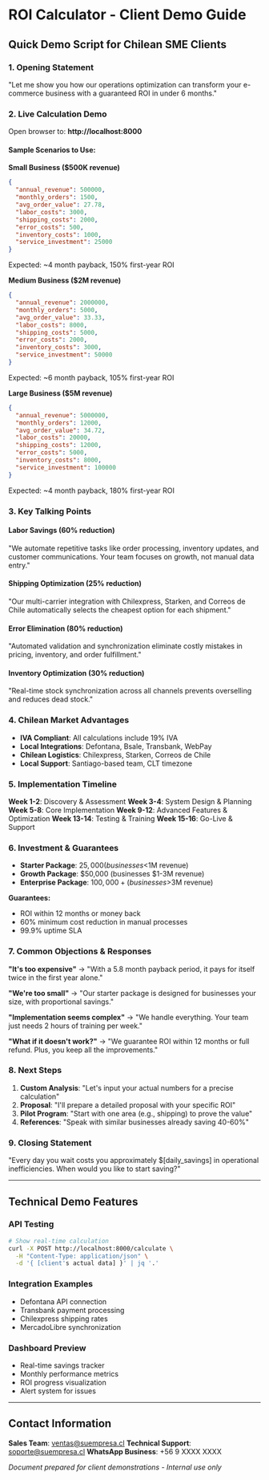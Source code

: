 # ROI Calculator - Client Demo Guide

## Quick Demo Script for Chilean SME Clients

### 1. Opening Statement
"Let me show you how our operations optimization can transform your e-commerce business with a guaranteed ROI in under 6 months."

### 2. Live Calculation Demo

Open browser to: **http://localhost:8000**

#### Sample Scenarios to Use:

**Small Business ($500K revenue)**
```json
{
  "annual_revenue": 500000,
  "monthly_orders": 1500,
  "avg_order_value": 27.78,
  "labor_costs": 3000,
  "shipping_costs": 2000,
  "error_costs": 500,
  "inventory_costs": 1000,
  "service_investment": 25000
}
```
Expected: ~4 month payback, 150% first-year ROI

**Medium Business ($2M revenue)**
```json
{
  "annual_revenue": 2000000,
  "monthly_orders": 5000,
  "avg_order_value": 33.33,
  "labor_costs": 8000,
  "shipping_costs": 5000,
  "error_costs": 2000,
  "inventory_costs": 3000,
  "service_investment": 50000
}
```
Expected: ~6 month payback, 105% first-year ROI

**Large Business ($5M revenue)**
```json
{
  "annual_revenue": 5000000,
  "monthly_orders": 12000,
  "avg_order_value": 34.72,
  "labor_costs": 20000,
  "shipping_costs": 12000,
  "error_costs": 5000,
  "inventory_costs": 8000,
  "service_investment": 100000
}
```
Expected: ~4 month payback, 180% first-year ROI

### 3. Key Talking Points

#### Labor Savings (60% reduction)
"We automate repetitive tasks like order processing, inventory updates, and customer communications. Your team focuses on growth, not manual data entry."

#### Shipping Optimization (25% reduction)
"Our multi-carrier integration with Chilexpress, Starken, and Correos de Chile automatically selects the cheapest option for each shipment."

#### Error Elimination (80% reduction)
"Automated validation and synchronization eliminate costly mistakes in pricing, inventory, and order fulfillment."

#### Inventory Optimization (30% reduction)
"Real-time stock synchronization across all channels prevents overselling and reduces dead stock."

### 4. Chilean Market Advantages

- **IVA Compliant**: All calculations include 19% IVA
- **Local Integrations**: Defontana, Bsale, Transbank, WebPay
- **Chilean Logistics**: Chilexpress, Starken, Correos de Chile
- **Local Support**: Santiago-based team, CLT timezone

### 5. Implementation Timeline

**Week 1-2**: Discovery & Assessment
**Week 3-4**: System Design & Planning  
**Week 5-8**: Core Implementation
**Week 9-12**: Advanced Features & Optimization
**Week 13-14**: Testing & Training
**Week 15-16**: Go-Live & Support

### 6. Investment & Guarantees

- **Starter Package**: $25,000 (businesses <$1M revenue)
- **Growth Package**: $50,000 (businesses $1-3M revenue)
- **Enterprise Package**: $100,000+ (businesses >$3M revenue)

**Guarantees:**
- ROI within 12 months or money back
- 60% minimum cost reduction in manual processes
- 99.9% uptime SLA

### 7. Common Objections & Responses

**"It's too expensive"**
→ "With a 5.8 month payback period, it pays for itself twice in the first year alone."

**"We're too small"**
→ "Our starter package is designed for businesses your size, with proportional savings."

**"Implementation seems complex"**
→ "We handle everything. Your team just needs 2 hours of training per week."

**"What if it doesn't work?"**
→ "We guarantee ROI within 12 months or full refund. Plus, you keep all the improvements."

### 8. Next Steps

1. **Custom Analysis**: "Let's input your actual numbers for a precise calculation"
2. **Proposal**: "I'll prepare a detailed proposal with your specific ROI"
3. **Pilot Program**: "Start with one area (e.g., shipping) to prove the value"
4. **References**: "Speak with similar businesses already saving 40-60%"

### 9. Closing Statement

"Every day you wait costs you approximately $[daily_savings] in operational inefficiencies. When would you like to start saving?"

---

## Technical Demo Features

### API Testing
```bash
# Show real-time calculation
curl -X POST http://localhost:8000/calculate \
  -H "Content-Type: application/json" \
  -d '{ [client's actual data] }' | jq '.'
```

### Integration Examples
- Defontana API connection
- Transbank payment processing
- Chilexpress shipping rates
- MercadoLibre synchronization

### Dashboard Preview
- Real-time savings tracker
- Monthly performance metrics
- ROI progress visualization
- Alert system for issues

---

## Contact Information

**Sales Team**: ventas@suempresa.cl
**Technical Support**: soporte@suempresa.cl
**WhatsApp Business**: +56 9 XXXX XXXX

*Document prepared for client demonstrations - Internal use only*